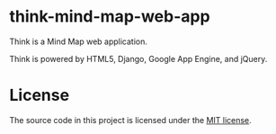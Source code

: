 think-mind-map-web-app
======================

Think is a Mind Map web application.

Think is powered by HTML5, Django, Google App Engine, and jQuery.

# License
The source code in this project is licensed under the [MIT license](http://opensource.org/licenses/mit-license.php).
